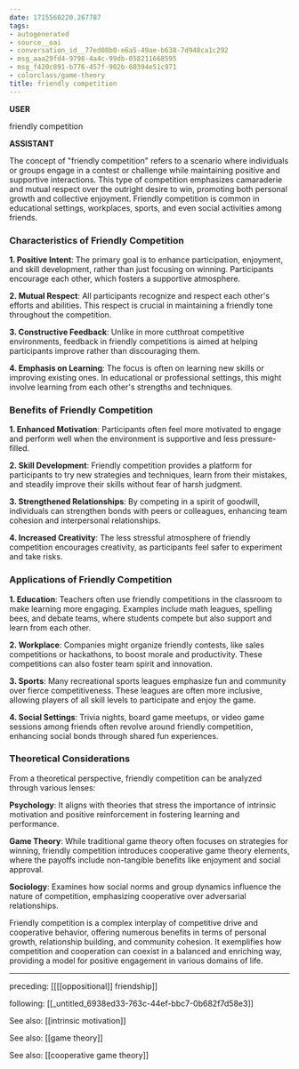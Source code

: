 ```yaml
---
date: 1715560220.267787
tags:
- autogenerated
- source__oai
- conversation_id__77ed08b0-e6a5-49ae-b638-7d948ca1c292
- msg_aaa29fd4-9798-4a4c-99db-058211668595
- msg_f420c891-b776-457f-902b-60394e51c971
- colorclass/game-theory
title: friendly competition
---
```


**USER**

friendly competition


**ASSISTANT**

The concept of "friendly competition" refers to a scenario where individuals or groups engage in a contest or challenge while maintaining positive and supportive interactions. This type of competition emphasizes camaraderie and mutual respect over the outright desire to win, promoting both personal growth and collective enjoyment. Friendly competition is common in educational settings, workplaces, sports, and even social activities among friends.

### Characteristics of Friendly Competition

**1. Positive Intent**: The primary goal is to enhance participation, enjoyment, and skill development, rather than just focusing on winning. Participants encourage each other, which fosters a supportive atmosphere.

**2. Mutual Respect**: All participants recognize and respect each other's efforts and abilities. This respect is crucial in maintaining a friendly tone throughout the competition.

**3. Constructive Feedback**: Unlike in more cutthroat competitive environments, feedback in friendly competitions is aimed at helping participants improve rather than discouraging them.

**4. Emphasis on Learning**: The focus is often on learning new skills or improving existing ones. In educational or professional settings, this might involve learning from each other's strengths and techniques.

### Benefits of Friendly Competition

**1. Enhanced Motivation**: Participants often feel more motivated to engage and perform well when the environment is supportive and less pressure-filled.

**2. Skill Development**: Friendly competition provides a platform for participants to try new strategies and techniques, learn from their mistakes, and steadily improve their skills without fear of harsh judgment.

**3. Strengthened Relationships**: By competing in a spirit of goodwill, individuals can strengthen bonds with peers or colleagues, enhancing team cohesion and interpersonal relationships.

**4. Increased Creativity**: The less stressful atmosphere of friendly competition encourages creativity, as participants feel safer to experiment and take risks.

### Applications of Friendly Competition

**1. Education**: Teachers often use friendly competitions in the classroom to make learning more engaging. Examples include math leagues, spelling bees, and debate teams, where students compete but also support and learn from each other.

**2. Workplace**: Companies might organize friendly contests, like sales competitions or hackathons, to boost morale and productivity. These competitions can also foster team spirit and innovation.

**3. Sports**: Many recreational sports leagues emphasize fun and community over fierce competitiveness. These leagues are often more inclusive, allowing players of all skill levels to participate and enjoy the game.

**4. Social Settings**: Trivia nights, board game meetups, or video game sessions among friends often revolve around friendly competition, enhancing social bonds through shared fun experiences.

### Theoretical Considerations

From a theoretical perspective, friendly competition can be analyzed through various lenses:

**Psychology**: It aligns with theories that stress the importance of intrinsic motivation and positive reinforcement in fostering learning and performance.

**Game Theory**: While traditional game theory often focuses on strategies for winning, friendly competition introduces cooperative game theory elements, where the payoffs include non-tangible benefits like enjoyment and social approval.

**Sociology**: Examines how social norms and group dynamics influence the nature of competition, emphasizing cooperative over adversarial relationships.

Friendly competition is a complex interplay of competitive drive and cooperative behavior, offering numerous benefits in terms of personal growth, relationship building, and community cohesion. It exemplifies how competition and cooperation can coexist in a balanced and enriching way, providing a model for positive engagement in various domains of life.


---

preceding: [[[[oppositional]] friendship]]  


following: [[_untitled_6938ed33-763c-44ef-bbc7-0b682f7d58e3]]

See also: [[intrinsic motivation]]


See also: [[game theory]]


See also: [[cooperative game theory]]